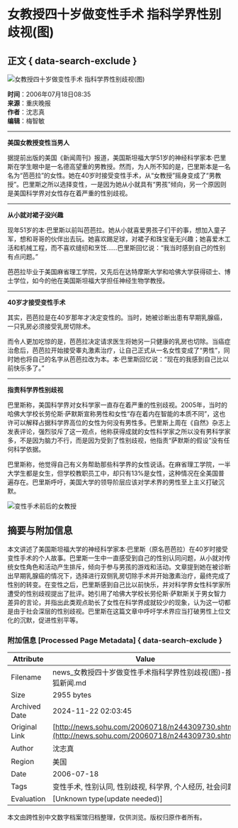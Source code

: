 # 女教授四十岁做变性手术 指科学界性别歧视(图)

## 正文 { data-search-exclude }


![女教授四十岁做变性手术 指科学界性别歧视(图)](https://photocdn.sohu.com/20060718/Img244309731.jpg)

**时间**：2006年07月18日08:35  
**来源**：重庆晚报  
**作者**：沈志真  
**编辑**：梅智敏  

---

**美国女教授变性当男人**

据提前出版的美国《新闻周刊》报道，美国斯坦福大学51岁的神经科学家本·巴里斯在学生眼中是一名德高望重的男教授。然而，为人所不知的是，巴里斯本是一名名为“芭芭拉”的女性。她在40岁时接受变性手术，从“女教授”摇身变成了“男教授”。巴里斯之所以选择变性，一是因为她从小就具有“男孩”倾向，另一个原因则是美国科学界对女性存在着严重的性别歧视。

---

**从小就对裙子没兴趣**

现年51岁的本·巴里斯以前叫芭芭拉。她从小就喜爱男孩子们干的事，想加入童子军，想和哥哥的伙伴出去玩。她喜欢踢足球，对裙子和珠宝毫无兴趣；她喜爱木工活和机械工程，而不喜欢缝纫和烹饪……巴里斯回忆说：“我当时感到自己的性别有点问题。”

芭芭拉毕业于美国麻省理工学院，又先后在达特摩斯大学和哈佛大学获得硕士、博士学位，如今的他在美国斯坦福大学担任神经生物学教授。

---

**40岁才接受变性手术**

其实，芭芭拉是在40岁那年才决定变性的。当时，她被诊断出患有早期乳腺癌，一只乳房必须接受乳房切除术。

而令人更加吃惊的是，芭芭拉决定请求医生将她另一只健康的乳房也切除。当癌症治愈后，芭芭拉开始接受睾丸激素治疗，让自己正式从一名女性变成了“男性”，同时她也将自己的名字从芭芭拉改为本。本·巴里斯回忆说：“现在的我感到自己比以前快乐多了。”

---

**指责科学界性别歧视**

巴里斯称，美国科学界对女科学家一直存在着严重的性别歧视。2005年，当时的哈佛大学校长劳伦斯·萨默斯宣称男性和女性“存在着内在智能的本质不同”，这也许可以解释占据科学界高位的女性为何没有男性多。巴里斯上周在《自然》杂志上发表评论，强烈驳斥了这一观点，他称获得成就的女性科学家之所以没有男科学家多，不是因为脑力不行，而是因为受到了性别歧视，他指责“萨默斯的假设”没有任何科学依据。

巴里斯称，他觉得自己有义务帮助那些科学界的女性说话。在麻省理工学院，一半大学生都是女生，但学校教职员工中，却只有13%是女性，这种情况在全美国普遍存在。巴里斯呼吁，美国大学的领导阶层应该对学术界的男性至上主义打破沉默。

![变性手术前后的女教授](https://photocdn.sohu.com/20060718/Img244309731.jpg)

## 摘要与附加信息

<!-- tcd_abstract -->
本文讲述了美国斯坦福大学的神经科学家本·巴里斯（原名芭芭拉）在40岁时接受变性手术的个人故事。巴里斯一生中一直感受到自己的性别认同问题，从小就对传统女性角色和活动产生排斥，倾向于参与男孩的游戏和活动。文章提到她在被诊断出早期乳腺癌的情况下，选择进行双侧乳房切除手术并开始激素治疗，最终完成了性别的转变。在变性之后，巴里斯感到自己比以前快乐，并对科学界女性科学家所遭受的性别歧视提出了批评。她引用了哈佛大学校长劳伦斯·萨默斯关于男女智力差异的言论，并指出此类观点助长了女性在科学界成就较少的现象，认为这一切都是由于社会深层的性别歧视。巴里斯在这篇文章中呼吁学术界应当打破男性上位文化的沉默，促进性别平等。
<!-- tcd_abstract_end -->

### 附加信息 [Processed Page Metadata] { data-search-exclude }

| Attribute       | Value                                  |
|-----------------|----------------------------------------|
| Filename        | news_女教授四十岁做变性手术指科学界性别歧视(图)-搜狐新闻.md                             |
| Size            | 2955 bytes                           |
| Archived Date   | 2024-11-22 02:03:45                             |
| Original Link   | [http://news.sohu.com/20060718/n244309730.shtml](http://news.sohu.com/20060718/n244309730.shtml)                       |
| Author          | 沈志真                               |
| Region          | 美国                               |
| Date            | 2006-07-18                                 |
| Tags            | 变性手术, 性别认同, 性别歧视, 科学界, 个人经历, 社会问题                                 |
| Evaluation            | [Unknown type(update needed)]                                 |
<!-- tcd_table_end -->

本文由跨性别中文数字档案馆归档整理，仅供浏览。版权归原作者所有。
